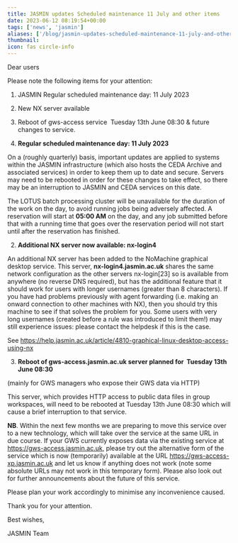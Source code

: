 ```yaml
---
title: JASMIN updates Scheduled maintenance 11 July and other items
date: 2023-06-12 08:19:54+00:00
tags: ['news', 'jasmin']
aliases: ['/blog/jasmin-updates-scheduled-maintenance-11-july-and-other-items']
thumbnail: 
icon: fas circle-info
---
```


Dear users



Please note the following items for your attention:



1. JASMIN Regular scheduled maintenance day: 11 July 2023
2. New NX server available
3. Reboot of gws-access service  Tuesday 13th June 08:30 & future changes to service.



1. **Regular scheduled maintenance day: 11 July 2023**



On a (roughly quarterly) basis, important updates are applied to systems within the JASMIN infrastructure (which also hosts the CEDA Archive and associated services) in order to keep them up to date and secure. Servers may need to be rebooted in order for these changes to take effect, so there may be an interruption to JASMIN and CEDA services on this date.


The LOTUS batch processing cluster will be unavailable for the duration of the work on the day, to avoid running jobs being adversely affected. A reservation will start at **05:00 AM** on the day, and any job submitted before that with a running time that goes over the reservation period will not start until after the reservation has finished.



2. **Additional NX server now available: nx-login4**



An additional NX server has been added to the NoMachine graphical desktop service. This server, **nx-login4.jasmin.ac.uk** shares the same network configuration as the other servers nx-login[23] so is available from anywhere (no reverse DNS required), but has the additional feature that it should work for users with longer usernames (greater than 8 characters). If you have had problems previously with agent forwarding (i.e. making an onward connection to other machines with NX), then you should try this machine to see if that solves the problem for you. Some users with very long usernames (created before a rule was introduced to limit them!) may still experience issues: please contact the helpdesk if this is the case.


See <https://help.jasmin.ac.uk/article/4810-graphical-linux-desktop-access-using-nx> 



3. **Reboot of gws-access.jasmin.ac.uk server planned for  Tuesday 13th June 08:30**



 (mainly for GWS managers who expose their GWS data via HTTP)


This server, which provides HTTP access to public data files in group workspaces, will need to be rebooted at Tuesday 13th June 08:30 which will cause a brief interruption to that service.



**NB**. Within the next few months we are preparing to move this service over to a new technology, which will take over the service at the same URL in due course. If your GWS currently exposes data via the existing service at <https://gws-access.jasmin.ac.uk>, please try out the alternative form of the service which is now (temporarily) available at the URL https://gws-access-xp.jasmin.ac.uk and let us know if anything does not work (note some absolute URLs may not work in this temporary form). Please also look out for further announcements about the future of this service.



Please plan your work accordingly to minimise any inconvenience caused.



Thank you for your attention.


Best wishes,



JASMIN Team


 


